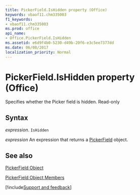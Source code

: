 ```yaml
---
title: PickerField.IsHidden property (Office)
keywords: vbaof11.chm335003
f1_keywords:
- vbaof11.chm335003
ms.prod: office
api_name:
- Office.PickerField.IsHidden
ms.assetid: e6d9f4b0-5230-d49b-20f6-e3c5ee7377dd
ms.date: 06/08/2017
localization_priority: Normal
---
```



# PickerField.IsHidden property (Office)

Specifies whether the Picker field is hidden. Read-only


## Syntax

_expression_. `IsHidden`

 _expression_ An expression that returns a [PickerField](Office.PickerField.md) object.


## See also


[PickerField Object](Office.PickerField.md)



[PickerField Object Members](./overview/Library-Reference/pickerfield-members-office.md)

[!include[Support and feedback](~/includes/feedback-boilerplate.md)]